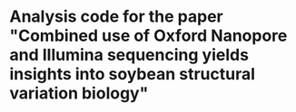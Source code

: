 # Analysis code for the paper "Combined use of Oxford Nanopore and Illumina sequencing yields insights into soybean structural variation biology"

